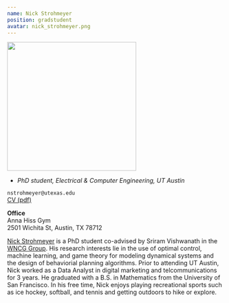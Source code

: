 ```yaml
---
name: Nick Strohmeyer
position: gradstudent
avatar: nick_strohmeyer.png
---
```



<img width="300" src="{{site.baseurl}}/images/people/{{page.avatar}}" data-action="zoom">

- _PhD student, Electrical & Computer Engineering, UT Austin_<br>

<i class="fa fa-envelope-o"></i> `nstrohmeyer@utexas.edu`<br>
<i class="fa fa-newspaper-o"></i> [CV (pdf)](/documents/nick_strohmeyer_cv.pdf)

**Office**<br>
Anna Hiss Gym <br>
2501 Wichita St,
Austin, TX 78712

[Nick Strohmeyer](https://www.linkedin.com/in/nick-strohmeyer-209a3a157/) is a PhD student co-advised by Sriram Vishwanath in the [WNCG Group](https://www.ece.utexas.edu/research/groups/wireless-networking-and-communications-group-wncg). His research interests lie in the use of optimal control, machine learning, and game theory for modeling dynamical systems and the design of behaviorial planning algorithms. Prior to attending UT Austin, Nick worked as a Data Analyst in digital marketing and telcommunications for 3 years. He graduated with a B.S. in Mathematics from the University of San Francisco. In his free time, Nick enjoys playing recreational sports such as ice hockey, softball, and tennis and getting outdoors to hike or explore.
